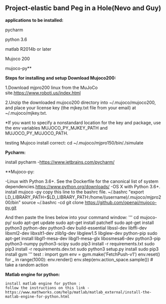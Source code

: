 ## Project-elastic band Peg in a Hole(Nevo and Guy)

**applications to be installed:**

  pycharm
  
  python 3.6
  
  matlab R2014b or later
  
  Mujoco 200
  
  mujoco-py**
  

**Steps for installing and setup
Download Mujoco200:**

  1.Download mjpro200 linux from the MuJoCo site.https://www.roboti.us/index.html
  
  2.Unzip the downloaded mujoco200 directory into ~/.mujoco/mujoco200, and place your license key (the mjkey.txt file from your email) at       ~/.mujoco/mjkey.txt.
  
  *If you want to specify a nonstandard location for the key and package, use the env variables MUJOCO_PY_MJKEY_PATH and MUJOCO_PY_MUJOCO_PATH.
  
  testing Mujoco install correct:
  cd ~/.mujoco/mjpro150/bin/./simulate
  
**Pycharm:**

  install pycharm -https://www.jetbrains.com/pycharm/
  
**Mujoco-py:

  -Linux with Python 3.6+. See the Dockerfile for the canonical list of system dependencies.https://www.python.org/downloads/
  -OS X with Python 3.6+.
  install mujoco -py
  copy this line to the bashrc file.
  ~/.bashrc
  "export LD_LIBRARY_PATH=$LD_LIBRARY_PATH:/home/(username)/.mujoco/mjpro200/bin"
   source ~/.bashrc
   -cd
   git clone https://github.com/openai/mujoco-py.git

   And then paste the lines below into your command window:
   '''
  cd mujoco-py/
  sudo apt-get update
  sudo apt-get install patchelf
  sudo apt-get install python3 python-dev python3-dev build-essential libssl-dev libffi-dev libxml2-dev libxslt1-dev zlib1g-dev           libglew1.5 libglew-dev python-pip
  sudo apt-get install libgl1-mesa-dev libgl1-mesa-glx libosmesa6-dev python3-pip python3-numpy python3-scipy 
  sudo pip3 install -r requirements.txt
  sudo pip3 install -r requirements.dev.txt
  sudo python3 setup.py install
  sudo pip3 install gym
'''
  test  :
  import gym
  env = gym.make('FetchPush-v1')
  env.reset()
  for _ in range(1000):
    env.render()
    env.step(env.action_space.sample()) # take a random action
    
 **Matlab engine for python:**
 
    install matlab engine for python : 
    follow the instructions on this link -
    https://www.mathworks.com/help/matlab/matlab_external/install-the-matlab-engine-for-python.html
    
    
    
  
  
